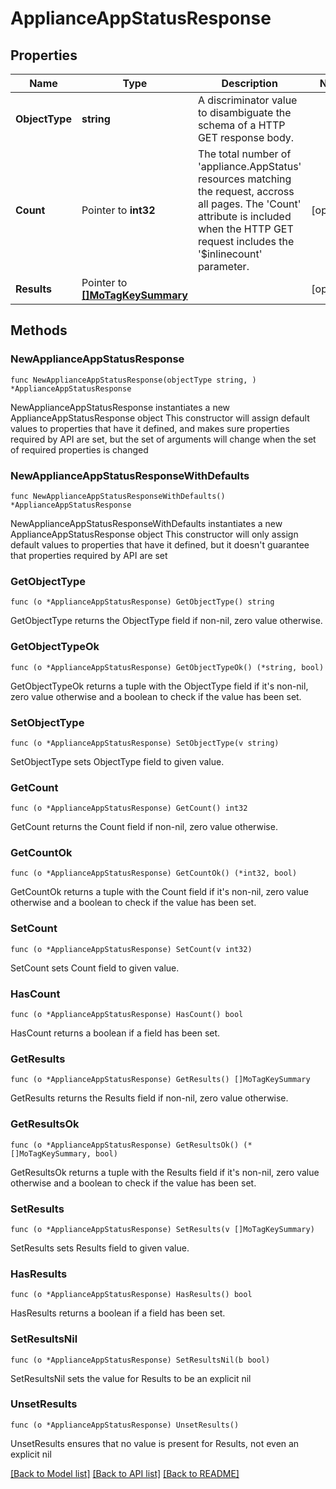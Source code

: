 # ApplianceAppStatusResponse

## Properties

Name | Type | Description | Notes
------------ | ------------- | ------------- | -------------
**ObjectType** | **string** | A discriminator value to disambiguate the schema of a HTTP GET response body. | 
**Count** | Pointer to **int32** | The total number of &#39;appliance.AppStatus&#39; resources matching the request, accross all pages. The &#39;Count&#39; attribute is included when the HTTP GET request includes the &#39;$inlinecount&#39; parameter. | [optional] 
**Results** | Pointer to [**[]MoTagKeySummary**](mo.TagKeySummary.md) |  | [optional] 

## Methods

### NewApplianceAppStatusResponse

`func NewApplianceAppStatusResponse(objectType string, ) *ApplianceAppStatusResponse`

NewApplianceAppStatusResponse instantiates a new ApplianceAppStatusResponse object
This constructor will assign default values to properties that have it defined,
and makes sure properties required by API are set, but the set of arguments
will change when the set of required properties is changed

### NewApplianceAppStatusResponseWithDefaults

`func NewApplianceAppStatusResponseWithDefaults() *ApplianceAppStatusResponse`

NewApplianceAppStatusResponseWithDefaults instantiates a new ApplianceAppStatusResponse object
This constructor will only assign default values to properties that have it defined,
but it doesn't guarantee that properties required by API are set

### GetObjectType

`func (o *ApplianceAppStatusResponse) GetObjectType() string`

GetObjectType returns the ObjectType field if non-nil, zero value otherwise.

### GetObjectTypeOk

`func (o *ApplianceAppStatusResponse) GetObjectTypeOk() (*string, bool)`

GetObjectTypeOk returns a tuple with the ObjectType field if it's non-nil, zero value otherwise
and a boolean to check if the value has been set.

### SetObjectType

`func (o *ApplianceAppStatusResponse) SetObjectType(v string)`

SetObjectType sets ObjectType field to given value.


### GetCount

`func (o *ApplianceAppStatusResponse) GetCount() int32`

GetCount returns the Count field if non-nil, zero value otherwise.

### GetCountOk

`func (o *ApplianceAppStatusResponse) GetCountOk() (*int32, bool)`

GetCountOk returns a tuple with the Count field if it's non-nil, zero value otherwise
and a boolean to check if the value has been set.

### SetCount

`func (o *ApplianceAppStatusResponse) SetCount(v int32)`

SetCount sets Count field to given value.

### HasCount

`func (o *ApplianceAppStatusResponse) HasCount() bool`

HasCount returns a boolean if a field has been set.

### GetResults

`func (o *ApplianceAppStatusResponse) GetResults() []MoTagKeySummary`

GetResults returns the Results field if non-nil, zero value otherwise.

### GetResultsOk

`func (o *ApplianceAppStatusResponse) GetResultsOk() (*[]MoTagKeySummary, bool)`

GetResultsOk returns a tuple with the Results field if it's non-nil, zero value otherwise
and a boolean to check if the value has been set.

### SetResults

`func (o *ApplianceAppStatusResponse) SetResults(v []MoTagKeySummary)`

SetResults sets Results field to given value.

### HasResults

`func (o *ApplianceAppStatusResponse) HasResults() bool`

HasResults returns a boolean if a field has been set.

### SetResultsNil

`func (o *ApplianceAppStatusResponse) SetResultsNil(b bool)`

 SetResultsNil sets the value for Results to be an explicit nil

### UnsetResults
`func (o *ApplianceAppStatusResponse) UnsetResults()`

UnsetResults ensures that no value is present for Results, not even an explicit nil

[[Back to Model list]](../README.md#documentation-for-models) [[Back to API list]](../README.md#documentation-for-api-endpoints) [[Back to README]](../README.md)


